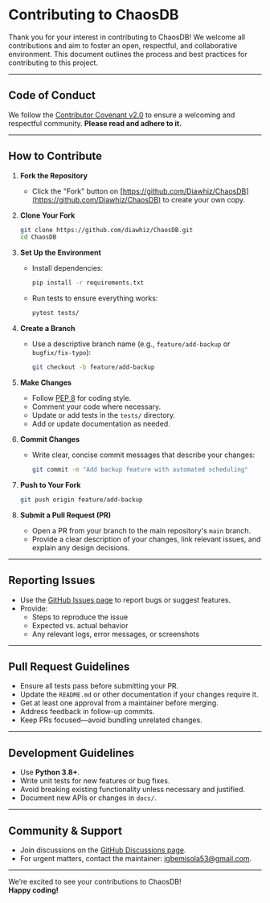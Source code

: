# Contributing to ChaosDB

Thank you for your interest in contributing to ChaosDB! We welcome all contributions and aim to foster an open, respectful, and collaborative environment. This document outlines the process and best practices for contributing to this project.

---

## Code of Conduct

We follow the [Contributor Covenant v2.0](https://www.contributor-covenant.org/version/2/0/code_of_conduct/) to ensure a welcoming and respectful community. **Please read and adhere to it.**

---

## How to Contribute

1. **Fork the Repository**
    - Click the "Fork" button on [https://github.com/Diawhiz/ChaosDB](https://github.com/Diawhiz/ChaosDB) to create your own copy.

2. **Clone Your Fork**
    ```bash
    git clone https://github.com/diawhiz/ChaosDB.git
    cd ChaosDB
    ```

3. **Set Up the Environment**
    - Install dependencies:
      ```bash
      pip install -r requirements.txt
      ```
    - Run tests to ensure everything works:
      ```bash
      pytest tests/
      ```

4. **Create a Branch**
    - Use a descriptive branch name (e.g., `feature/add-backup` or `bugfix/fix-typo`):
      ```bash
      git checkout -b feature/add-backup
      ```

5. **Make Changes**
    - Follow [PEP 8](https://www.python.org/dev/peps/pep-0008/) for coding style.
    - Comment your code where necessary.
    - Update or add tests in the `tests/` directory.
    - Add or update documentation as needed.

6. **Commit Changes**
    - Write clear, concise commit messages that describe your changes:
      ```bash
      git commit -m "Add backup feature with automated scheduling"
      ```

7. **Push to Your Fork**
    ```bash
    git push origin feature/add-backup
    ```

8. **Submit a Pull Request (PR)**
    - Open a PR from your branch to the main repository's `main` branch.
    - Provide a clear description of your changes, link relevant issues, and explain any design decisions.

---

## Reporting Issues

- Use the [GitHub Issues page](https://github.com/Diawhiz/ChaosDB/issues) to report bugs or suggest features.
- Provide:
    - Steps to reproduce the issue
    - Expected vs. actual behavior
    - Any relevant logs, error messages, or screenshots

---

## Pull Request Guidelines

- Ensure all tests pass before submitting your PR.
- Update the `README.md` or other documentation if your changes require it.
- Get at least one approval from a maintainer before merging.
- Address feedback in follow-up commits.
- Keep PRs focused—avoid bundling unrelated changes.

---

## Development Guidelines

- Use **Python 3.8+**.
- Write unit tests for new features or bug fixes.
- Avoid breaking existing functionality unless necessary and justified.
- Document new APIs or changes in `docs/`.

---

## Community & Support

- Join discussions on the [GitHub Discussions page](https://github.com/Diawhiz/ChaosDB/discussions).
- For urgent matters, contact the maintainer: [igbemisola53@gmail.com](mailto:igbemisola53@gmail.com).

---

We’re excited to see your contributions to ChaosDB!  
**Happy coding!**
